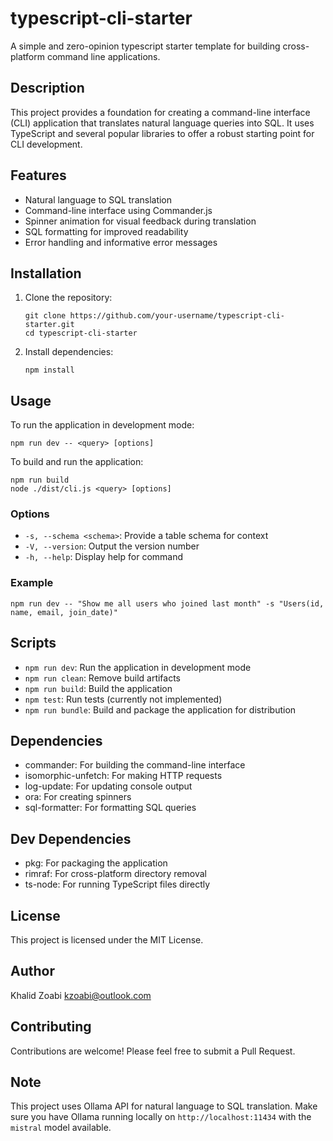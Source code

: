 # typescript-cli-starter

A simple and zero-opinion typescript starter template for building cross-platform command line applications.

## Description

This project provides a foundation for creating a command-line interface (CLI) application that translates natural language queries into SQL. It uses TypeScript and several popular libraries to offer a robust starting point for CLI development.

## Features

- Natural language to SQL translation
- Command-line interface using Commander.js
- Spinner animation for visual feedback during translation
- SQL formatting for improved readability
- Error handling and informative error messages

## Installation

1. Clone the repository:
   ```
   git clone https://github.com/your-username/typescript-cli-starter.git
   cd typescript-cli-starter
   ```

2. Install dependencies:
   ```
   npm install
   ```

## Usage

To run the application in development mode:

```
npm run dev -- <query> [options]
```

To build and run the application:

```
npm run build
node ./dist/cli.js <query> [options]
```

### Options

- `-s, --schema <schema>`: Provide a table schema for context
- `-V, --version`: Output the version number
- `-h, --help`: Display help for command

### Example

```
npm run dev -- "Show me all users who joined last month" -s "Users(id, name, email, join_date)"
```

## Scripts

- `npm run dev`: Run the application in development mode
- `npm run clean`: Remove build artifacts
- `npm run build`: Build the application
- `npm test`: Run tests (currently not implemented)
- `npm run bundle`: Build and package the application for distribution

## Dependencies

- commander: For building the command-line interface
- isomorphic-unfetch: For making HTTP requests
- log-update: For updating console output
- ora: For creating spinners
- sql-formatter: For formatting SQL queries

## Dev Dependencies

- pkg: For packaging the application
- rimraf: For cross-platform directory removal
- ts-node: For running TypeScript files directly

## License

This project is licensed under the MIT License.

## Author

Khalid Zoabi <kzoabi@outlook.com>

## Contributing

Contributions are welcome! Please feel free to submit a Pull Request.

## Note

This project uses Ollama API for natural language to SQL translation. Make sure you have Ollama running locally on `http://localhost:11434` with the `mistral` model available.